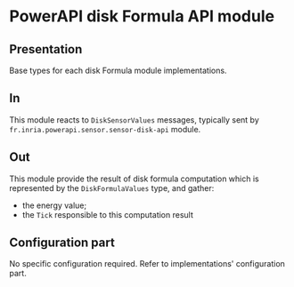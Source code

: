 # PowerAPI disk Formula API module

## Presentation

Base types for each disk Formula module implementations.

## In

This module reacts to `DiskSensorValues` messages, typically sent by `fr.inria.powerapi.sensor.sensor-disk-api` module.

## Out

This module provide the result of disk formula computation which is represented by the `DiskFormulaValues` type, and gather:
* the energy value;
* the `Tick` responsible to this computation result

## Configuration part

No specific configuration required. Refer to implementations' configuration part.
